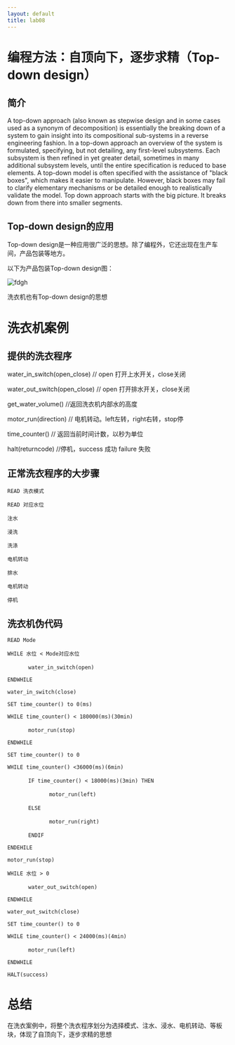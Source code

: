 ```yaml
---
layout: default
title: lab08
---
```

# 编程方法：自顶向下，逐步求精（Top-down design）

## 简介
A top-down approach (also known as stepwise design and in some cases used as a synonym of decomposition) is essentially the breaking down of a system to gain insight into its compositional sub-systems in a reverse engineering fashion. In a top-down approach an overview of the system is formulated, specifying, but not detailing, any first-level subsystems. Each subsystem is then refined in yet greater detail, sometimes in many additional subsystem levels, until the entire specification is reduced to base elements. A top-down model is often specified with the assistance of "black boxes", which makes it easier to manipulate. However, black boxes may fail to clarify elementary mechanisms or be detailed enough to realistically validate the model. Top down approach starts with the big picture. It breaks down from there into smaller segments.


## Top-down design的应用

Top-down design是一种应用很广泛的思想。除了编程外，它还出现在生产车间，产品包装等地方。

以下为产品包装Top-down design图：

![fdgh](https://ss0.bdstatic.com/70cFuHSh_Q1YnxGkpoWK1HF6hhy/it/u=2097789968,2383457928&fm=26&gp=0.jpg)

洗衣机也有Top-down design的思想

# 洗衣机案例
## 提供的洗衣程序
water_in_switch(open_close) // open 打开上水开关，close关闭

water_out_switch(open_close) // open 打开排水开关，close关闭

get_water_volume() //返回洗衣机内部水的高度

motor_run(direction) // 电机转动。left左转，right右转，stop停

time_counter() // 返回当前时间计数，以秒为单位

halt(returncode) //停机，success 成功 failure 失败
## 正常洗衣程序的大步骤
```
READ 洗衣模式

READ 对应水位

注水

浸洗

洗涤

电机转动

排水

电机转动

停机
```
## 洗衣机伪代码
```
READ Mode

WHILE 水位 < Mode对应水位

　　　　water_in_switch(open)

ENDWHILE

water_in_switch(close)

SET time_counter() to 0(ms)

WHILE time_counter() < 180000(ms)(30min)

　　　　motor_run(stop)

ENDWHILE

SET time_counter() to 0

WHILE time_counter() <36000(ms)(6min)

　　　　IF time_counter() < 18000(ms)(3min) THEN

　　　　　　　　motor_run(left)

　　　　ELSE

　　　　　　　　motor_run(right)

　　　　ENDIF

ENDEHILE

motor_run(stop)

WHILE 水位 > 0

　　　　water_out_switch(open)

ENDWHILE

water_out_switch(close)

SET time_counter() to 0

WHILE time_counter() < 24000(ms)(4min)

　　　　motor_run(left)

ENDWHILE

HALT(success)
```
# 总结
在洗衣案例中，将整个洗衣程序划分为选择模式、注水、浸水、电机转动、等板块，体现了自顶向下，逐步求精的思想
